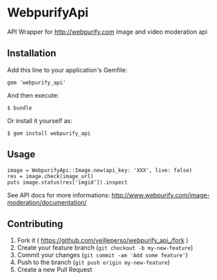 # WebpurifyApi

API Wrapper for http://webpurify.com image and video moderation api

## Installation

Add this line to your application's Gemfile:

    gem 'webpurify_api'

And then execute:

    $ bundle

Or install it yourself as:

    $ gem install webpurify_api

## Usage

```
image = WebpurifyApi::Image.new(api_key: 'XXX', live: false)
res = image.check(image_url)
puts image.status(res['imgid']).inspect
```

See API docs for more informations: http://www.webpurify.com/image-moderation/documentation/



## Contributing

1. Fork it ( https://github.com/veilleperso/webpurify_api_/fork )
2. Create your feature branch (`git checkout -b my-new-feature`)
3. Commit your changes (`git commit -am 'Add some feature'`)
4. Push to the branch (`git push origin my-new-feature`)
5. Create a new Pull Request